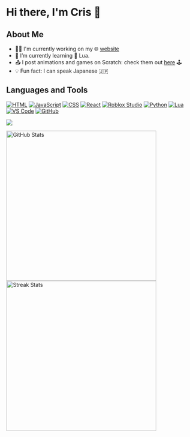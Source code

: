 # Hi there, I'm Cris 👋

## About Me
- 👩‍💻 I'm currently working on my 🌐 [website](https://crismccool.github.io)
- 🌱 I’m currently learning 🌙 Lua.
- 📤 I post animations and games on Scratch: check them out [here](https://scratch.mit.edu/users/CrisMcCool/) 🕹
- 💡 Fun fact: I can speak Japanese 🇯🇵

## Languages and Tools
[![HTML](https://img.shields.io/badge/-HTML-orange?logo=html5)](https://www.w3.org/html/)
[![JavaScript](https://img.shields.io/badge/-JavaScript-yellow?logo=javascript)](https://developer.mozilla.org/en-US/docs/Web/JavaScript)
[![CSS](https://img.shields.io/badge/-CSS-blueviolet?logo=css3)](https://developer.mozilla.org/en-US/docs/Web/CSS)
[![React](https://img.shields.io/badge/-React-61DAFB?logo=react)](https://reactjs.org/)
[![Roblox Studio](https://img.shields.io/badge/-Roblox%20Studio-blue?logo=roblox)](https://www.roblox.com/create)
[![Python](https://img.shields.io/badge/-Python-blue?logo=python)](https://www.python.org/)
[![Lua](https://img.shields.io/badge/-Lua-brightgreen?logo=lua)](https://www.lua.org/)
[![VS Code](https://img.shields.io/badge/-VS%20Code-informational?logo=visualstudiocode)](https://code.visualstudio.com/)
[![GitHub](https://img.shields.io/badge/-GitHub-black?logo=github)](https://github.com/)


![](https://komarev.com/ghpvc/?username=CrisMcCool) 

<p float="left">
  <img src="https://github-readme-stats.vercel.app/api?username=CrisMcCool&hide_title=false&hide_rank=false&show_icons=true&include_all_commits=false&count_private=true&disable_animations=false&theme=github_dark&locale=en&hide_border=true&custom_title=My%20Stats" alt="GitHub Stats" width="400" />
  <img src="https://streak-stats.demolab.com?user=CrisMcCool&locale=en&mode=daily&theme=github_dark&hide_border=true&border_radius=5&date_format=j%20M%5B%20Y%5D" alt="Streak Stats" width="400" /> 
</p>
